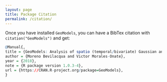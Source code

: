 ```yaml
---
layout: page
title: Package Citation
permalink: /citation/
---
```



Once you have installed `GeoModels`, you can have a BibTex citation with `citation("GeoModels")` and get:

```R
@Manual{,
title = {GeoModels: Analysis of spatio (temporal/bivariate) Gaussian and non Gaussian Random Fields},
author = {Moreno Bevilacqua and Victor Morales-Onate},
year = {2018},
note = {R package version 1.0.3-4},
url = {https://CRAN.R-project.org/package=GeoModels},
}
```
